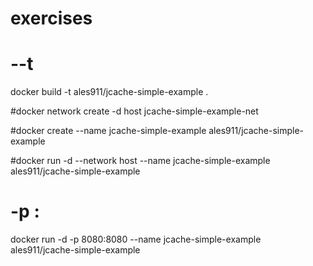 # exercises

# --t
docker build -t ales911/jcache-simple-example .

#docker network create -d host jcache-simple-example-net

#docker create --name jcache-simple-example ales911/jcache-simple-example 

#docker run -d --network host --name jcache-simple-example ales911/jcache-simple-example 
# -p <host port>:<container port>
docker run -d -p 8080:8080 --name jcache-simple-example ales911/jcache-simple-example 
